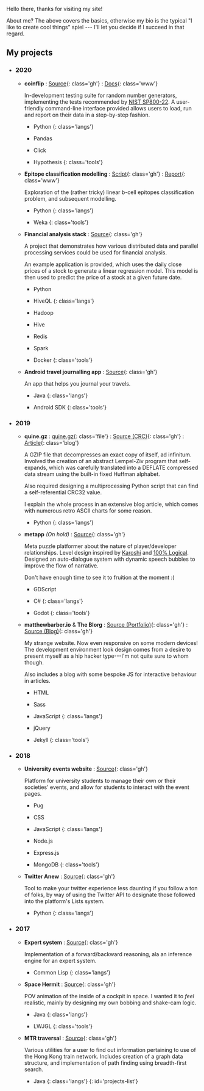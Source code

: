Hello there, thanks for visiting my site!

About me? The above covers the basics, otherwise my bio is the typical "I like
to create cool things" spiel --- I'll let you decide if I succeed in that
regard.

## My projects

* ### 2020
  * **coinflip**
    : [Source](https://github.com/Honno/coinflip){: class='gh'}
    : [Docs](https://coinflip.readthedocs.io/en/latest/){: class='www'}

    In-development testing suite for random number generators, implementing the
    tests recommended by [NIST SP800-22](https://github.com/Honno/rngtest/blob/master/SP800-22.pdf). 
    A user-friendly command-line interface provided allows users to load, run
    and report on their data in a step-by-step fashion.
    
    * Python
    {: class='langs'}
    
    * Pandas
    * Click
    * Hypothesis
    {: class='tools'}
    
  * **Epitope classification modelling**
    : [Script](https://github.com/Honno/epitope-classification/blob/master/preprocess/preprocess_data.py){: class='gh'}
    : [Report](https://github.com/Honno/epitope-classification/blob/master/report.pdf){: class='www'}

    Exploration of the (rather tricky) linear b-cell epitopes classification problem, and
    subsequent modelling.
    
    * Python
    {: class='langs'}
    
    * Weka
    {: class='tools'}

  * **Financial analysis stack**
    : [Source](https://github.com/Joshgallagher/financial-analysis-stack){: class='gh'}
    
    A project that demonstrates how various distributed data and parallel
    processing services could be used for financial analysis.

    An example application is provided, which uses the daily close prices of a
    stock to generate a linear regression model. This model is then used to
    predict the price of a stock at a given future date.
    
    * Python
    * HiveQL
    {: class='langs'}
    
    * Hadoop
    * Hive
    * Redis
    * Spark
    * Docker
    {: class='tools'}

  * **Android travel journalling app**
    : [Source](https://github.com/Honno/travel-app){: class='gh'}
    
    An app that helps you journal your travels.
    
    * Java
    {: class='langs'}
    
    * Android SDK
    {: class='tools'}



* ### 2019
  * **quine.gz**
    : [quine.gz](https://blog.matthewbarber.io/downloads/quine.gz){: class='file'}
    : [Source (CRC)](https://gist.github.com/Honno/4e6e4790e14c43bf5d6fa822fb56b6ea){: class='gh'}
    : [Article](https://blog.matthewbarber.io/2019/07/22/how-to-make-compressed-file-quines.html){: class='blog'}

    A GZIP file that decompresses an exact copy of itself, ad infinitum. Involved
    the creation of an abstract Lempel-Ziv program that self-expands, which was
    carefully translated into a DEFLATE compressed data stream using the built-in
    fixed Huffman alphabet.

    Also required designing a multiprocessing Python script that can find a
    self-referential CRC32 value.

    I explain the whole process in an extensive blog article, which comes with
    numerous retro ASCII charts for some reason.

    * Python
    {: class='langs'}

  * **metapp** *(On hold)*
    : [Source](https://github.com/Honno/metapp){: class='gh'}

    Meta puzzle platformer about the nature of player/developer relationships.
    Level design inspired by [Karoshi](https://www.karoshigame.com/) and
    [100% Logical](https://gamejolt.com/games/100-logical/1268). Designed an
    auto-dialogue system with dynamic speech bubbles to improve the flow of
    narrative.

    Don't have enough time to see it to fruition at the moment :\(

    * GDScript
    * C#
    {: class='langs'}

    * Godot
    {: class='tools'}

  * **matthewbarber.io** & **The Blorg**
    : [Source (Portfolio)](https://github.com/Honno/Honno.github.io){: class='gh'}
    : [Source (Blog)](https://github.com/Honno/blog){: class='gh'}

    My strange website. Now even responsive on some modern devices! The development
    environment look design comes from a desire to present myself as a hip hacker
    type---I'm not quite sure to whom though.

    Also includes a blog with some bespoke JS for interactive behaviour in
    articles.

    * HTML
    * Sass
    * JavaScript
    {: class='langs'}

    * jQuery
    * Jekyll
    {: class='tools'}

* ### 2018
  * **University events website**
    : [Source](https://github.com/Honno/events-site){: class='gh'}

    Platform for university students to manage their own or their societies'
    events, and allow for students to interact with the event pages.

    * Pug
    * CSS
    * JavaScript
    {: class='langs'}

    * Node.js
    * Express.js
    * MongoDB
    {: class='tools'}

  * **Twitter Anew**
    : [Source](https://github.com/Honno/twitter-anew){: class='gh'}

    Tool to make your twitter experience less daunting if you follow a ton of
    folks, by way of using the Twitter API to designate those followed into the
    platform's Lists system.

    * Python
    {: class='langs'}

* ### 2017
  * **Expert system** 
    : [Source](https://gist.github.com/Honno/b733f151b71116631660ac4c85947289){: class='gh'}

    Implementation of a forward/backward reasoning, ala an inference engine for an
    expert system.

    * Common Lisp
    {: class='langs'}

  * **Space Hermit**
    : [Source](https://github.com/Honno/space-hermit){: class='gh'}

    POV animation of the inside of a cockpit in space. I wanted it to *feel*
    realistic, mainly by designing my own bobbing and shake-cam logic.

    * Java
    {: class='langs'}

    * LWJGL
    {: class='tools'}

  * **MTR traversal**
    : [Source](https://github.com/Honno/mtr-traversal){: class='gh'}

    Various utilities for a user to find out information pertaining to use of the
    Hong Kong train network. Includes creation of a graph data structure, and
    implementation of path finding using breadth-first search.

    * Java
    {: class='langs'}
{: id='projects-list'}
